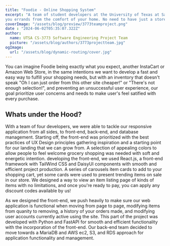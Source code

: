 ```yaml
---
title: "Foodie - Online Shopping System"
excerpt: "A team of student developers at the University of Texas at San Antonio designed a customers one stop shop for all their needs to weekly grocery shopping or having an easy and fast way to fulfill
you errands from the comfort of your home. No need to have just a store login or register, as you can log in with your Google+, LinkedIn, and Facebook accounts for easy and fast access to get right to shopping. Customers have their way to apply items to their cart, add as much as they desire, and to apply discount code regularly available at our store for affordable spending."
coverImage: "/assets/blog/preview/3773teamproject.png"
date : "2024-06-02T05:35:07.322Z"
author:
  name: UTSA CS-3773 Software Engineering Project Team
  picture: "/assets/blog/authors/3773projectteam.jpg"
ogImage:
  url: "/assets/blog/dynamic-routing/cover.jpg"
---
```


 

You can imagine Foodie being exactly what you expect, another InstaCart or Amazon Web Store, in the same intentions we want to develop a fast and easy way to fulfill your shopping needs, but with an inventory that doesn't speak "Oh I can just order from this other site cheaper!" or "There's not enough selection!", and preventing an unsuccessful user experience, our goal prioritize user concerns and needs to make user's feel satified with every purchase. 

## Whats under the Hood?

With a team of four developers, we were able to tackle our responsive application from all sides, to front-end, back-end, and database management. Starting off, the front-end was prioritized with the best practices of UX Design principles gathering inspiration and a starting point for our landing that we can grow from. A selection of appealing colors to allow people to feel welcome grocery shopping was needed with soft and energetic intention. developing the front-end, we used React.js, a front-end framework with TailWind CSS and DaisyUI components with smooth and efficient project production. A series of carousels item cards to add to your shopping cart, yet some cards were used to present trending items on sale in our store. We designed a way to view an item listing page of kinds of items with no limitations, and once you're ready to pay, you can apply any discount codes available by us!

As we designed the front-end, we push heavily to make sure our web application is functional when moving from page to page, modifying items from quanity to removing, a history of your orders made, and modifying user accounts currently active using the site. This part of the project was developed with Python and FastAPI for smooth and efficient functionality with the incorporation of the front-end. Our back-end team decided to move towards a MariaDB and AWS ec2, S3, and RDS approach for application functionality and management.